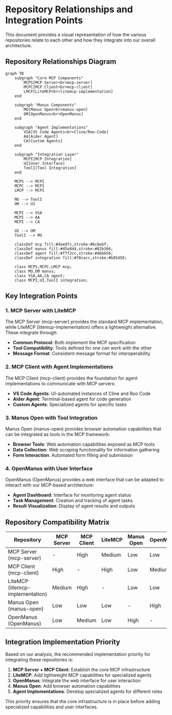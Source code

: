 # Repository Relationships and Integration Points

This document provides a visual representation of how the various repositories relate to each other and how they integrate into our overall architecture.

## Repository Relationships Diagram

```mermaid
graph TB
    subgraph "Core MCP Components"
        MCPS[MCP Server<br>mcp-server]
        MCPC[MCP Client<br>mcp-client]
        LMCP[LiteMCP<br>litemcp-implementation]
    end
    
    subgraph "Manus Components"
        MO[Manus Open<br>manus-open]
        OM[OpenManus<br>OpenManus]
    end
    
    subgraph "Agent Implementations"
        VSA[VS Code Agents<br>Cline/Roo-Code]
        AA[Aider Agent]
        CA[Custom Agents]
    end
    
    subgraph "Integration Layer"
        MCPI[MCP Integration]
        UI[User Interface]
        ToolI[Tool Integration]
    end
    
    MCPS --> MCPI
    MCPC --> MCPI
    LMCP --> MCPI
    
    MO --> ToolI
    OM --> UI
    
    MCPI --> VSA
    MCPI --> AA
    MCPI --> CA
    
    UI --> OM
    ToolI --> MO
    
    classDef mcp fill:#dae8fc,stroke:#6c8ebf;
    classDef manus fill:#d5e8d4,stroke:#82b366;
    classDef agent fill:#fff2cc,stroke:#d6b656;
    classDef integration fill:#f8cecc,stroke:#b85450;
    
    class MCPS,MCPC,LMCP mcp;
    class MO,OM manus;
    class VSA,AA,CA agent;
    class MCPI,UI,ToolI integration;
```

## Key Integration Points

### 1. MCP Server with LiteMCP

The MCP Server (mcp-server) provides the standard MCP implementation, while LiteMCP (litemcp-implementation) offers a lightweight alternative. These integrate through:

- **Common Protocol**: Both implement the MCP specification
- **Tool Compatibility**: Tools defined for one can work with the other
- **Message Format**: Consistent message format for interoperability

### 2. MCP Client with Agent Implementations

The MCP Client (mcp-client) provides the foundation for agent implementations to communicate with MCP servers:

- **VS Code Agents**: UI-automated instances of Cline and Roo Code
- **Aider Agent**: Terminal-based agent for code generation
- **Custom Agents**: Specialized agents for specific tasks

### 3. Manus Open with Tool Integration

Manus Open (manus-open) provides browser automation capabilities that can be integrated as tools in the MCP framework:

- **Browser Tools**: Web automation capabilities exposed as MCP tools
- **Data Collection**: Web scraping functionality for information gathering
- **Form Interaction**: Automated form filling and submission

### 4. OpenManus with User Interface

OpenManus (OpenManus) provides a web interface that can be adapted to interact with our MCP-based architecture:

- **Agent Dashboard**: Interface for monitoring agent status
- **Task Management**: Creation and tracking of agent tasks
- **Result Visualization**: Display of agent results and outputs

## Repository Compatibility Matrix

| Repository             | MCP Server | MCP Client | LiteMCP | Manus Open | OpenManus |
|------------------------|------------|------------|---------|------------|-----------|
| MCP Server (mcp-server) | -          | High       | Medium  | Low        | Low       |
| MCP Client (mcp-client) | High       | -          | High    | Low        | Medium    |
| LiteMCP (litemcp-implementation) | Medium     | High       | -       | Low        | Low       |
| Manus Open (manus-open) | Low        | Low        | Low     | -          | High      |
| OpenManus (OpenManus)   | Low        | Medium     | Low     | High       | -         |

## Integration Implementation Priority

Based on our analysis, the recommended implementation priority for integrating these repositories is:

1. **MCP Server + MCP Client**: Establish the core MCP infrastructure
2. **LiteMCP**: Add lightweight MCP capabilities for specialized agents
3. **OpenManus**: Integrate the web interface for user interaction
4. **Manus Open**: Add browser automation capabilities
5. **Agent Implementations**: Develop specialized agents for different roles

This priority ensures that the core infrastructure is in place before adding specialized capabilities and user interfaces.
